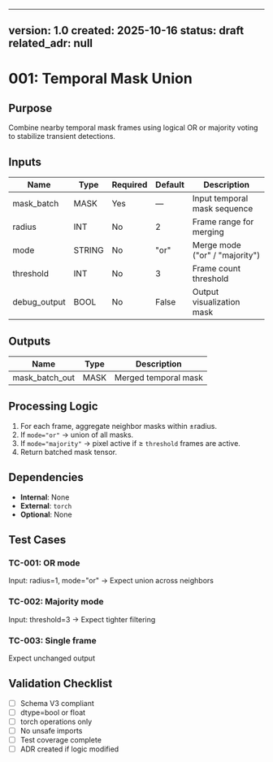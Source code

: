 
---
version: 1.0
created: 2025-10-16
status: draft
related_adr: null
---

# 001: Temporal Mask Union

## Purpose
Combine nearby temporal mask frames using logical OR or majority voting to stabilize transient detections.

## Inputs
| Name | Type | Required | Default | Description |
|------|------|-----------|----------|-------------|
| mask_batch | MASK | Yes | — | Input temporal mask sequence |
| radius | INT | No | 2 | Frame range for merging |
| mode | STRING | No | "or" | Merge mode ("or" / "majority") |
| threshold | INT | No | 3 | Frame count threshold |
| debug_output | BOOL | No | False | Output visualization mask |

## Outputs
| Name | Type | Description |
|------|------|-------------|
| mask_batch_out | MASK | Merged temporal mask |

## Processing Logic
1. For each frame, aggregate neighbor masks within ±radius.  
2. If `mode="or"` → union of all masks.  
3. If `mode="majority"` → pixel active if ≥ `threshold` frames are active.  
4. Return batched mask tensor.

## Dependencies
- **Internal**: None  
- **External**: `torch`  
- **Optional**: None

## Test Cases
### TC-001: OR mode
Input: radius=1, mode="or" → Expect union across neighbors  
### TC-002: Majority mode
Input: threshold=3 → Expect tighter filtering  
### TC-003: Single frame
Expect unchanged output  

## Validation Checklist
- [ ] Schema V3 compliant  
- [ ] dtype=bool or float  
- [ ] torch operations only  
- [ ] No unsafe imports  
- [ ] Test coverage complete  
- [ ] ADR created if logic modified  
